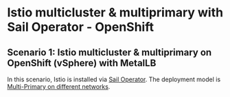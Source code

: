 # Istio multicluster & multiprimary with Sail Operator - OpenShift

## Scenario 1: Istio multicluster & multiprimary on OpenShift (vSphere) with MetalLB

In this scenario, Istio is installed via [Sail Operator](https://github.com/maistra/istio-operator/blob/maistra-3.0/bundle/README.md). The deployment model is [Multi-Primary on different networks](https://istio.io/latest/docs/setup/install/multicluster/multi-primary_multi-network/).
